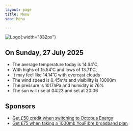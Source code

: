 ```yaml
---
layout: page
title: Menu
seo: Menu

---
```


![Logo](/images/logo.jpg){:width="832px"}

<!-- weather_marker starts -->
## On Sunday, 27 July 2025

- The average temperature today is 14.64˚C,
- With highs of 15.54˚C and lows of 13.71˚C,
- It may feel like 14.14˚C with overcast clouds
- The wind speed is 0.45m/s and visibility is 10000m
- The pressure is 1017hPa and humidity is 76%
- The sun will rise at 04:23 and set at 20:06

<!-- weather_marker ends -->

## Sponsors

- [Get £50 credit when switching to Octopus Energy](https://bit.ly/3oD1nnS)
- [Get £75 when taking a 1000mb YouFibre broadband plan](https://aklam.io/91zWhU?)
